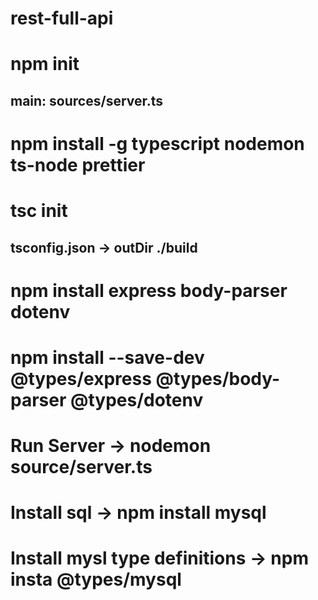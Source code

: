 # rest-full-api

# npm init
## main: sources/server.ts
# npm install -g typescript nodemon ts-node prettier
# tsc init
## tsconfig.json -> outDir ./build
# npm install express body-parser dotenv
# npm install --save-dev @types/express @types/body-parser @types/dotenv

# Run Server -> nodemon source/server.ts

# Install sql -> npm install mysql
# Install mysl type definitions -> npm insta @types/mysql

